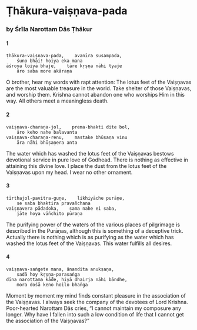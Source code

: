 # Ṭhākura-vaiṣṇava-pada

### by Śrīla Narottam Dās Ṭhākur

#### 1

    ṭhākura-vaiṣṇava-pada,    avanīra susampada,
        śuno bhāi! hoiya eka mana
    āśroya loiyā bhaje,    tāre kṛṣṇa nāhi tyaje
        āro saba more akāraṇa

O brother, hear my words with rapt attention: The lotus feet of the Vaiṣṇavas are the most valuable treasure in the world. Take shelter of those Vaiṣṇavas, and worship them. Krishna cannot abandon one who worships Him in this way. All others meet a meaningless death.

#### 2

    vaiṣṇava-charaṇa-jol,    prema-bhakti dite bol,
        āro keho nahe balavanta
    vaiṣṇava-charaṇa-renu,    mastake bhūṣaṇa vinu
        āra nāhi bhūṣaṇera anta

The water which has washed the lotus feet of the Vaiṣṇavas bestows devotional service in pure love of Godhead. There is nothing as effective in attaining this divine love. I place the dust from the lotus feet of the Vaiṣṇavas upon my head. I wear no other ornament.

#### 3

    tīrthajol-pavitra-guṇe,    likhiyāche purāṇe,
        se saba bhaktira pravañchana
    vaiṣṇavera pādadoka,    sama nahe ei saba,
        jāte hoya vāñchito pūraṇa

The purifying power of the waters of the various places of pilgrimage is described in the Purāṇas, although this is something of a deceptive trick. Actually there is nothing which is as purifying as the water which has washed the lotus feet of the Vaiṣṇavas. This water fulfills all desires.

#### 4

    vaiṣṇava-saṅgete mana, ānandita anukṣaṇa,
        sadā hoy kṛṣṇa-parasaṅga
    dīna narottama kā̐de, hiyā dhairja nāhi bāndhe,
        mora dośā keno hoilo bhaṅga

Moment by moment my mind finds constant pleasure in the association of the Vaiṣṇavas. I always seek the company of the devotees of Lord Krishna. Poor-hearted Narottam Dās cries, “I cannot maintain my composure any longer. Why have I fallen into such a low condition of life that I cannot get the association of the Vaiṣṇavas?”

